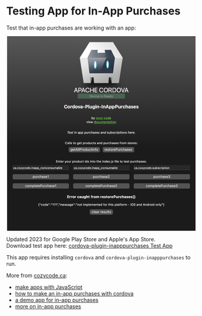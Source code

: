 # Testing App for In-App Purchases

Test that in-app purchases are working with an app:
<p align="center">
<img src="https://github.com/cozycodegh/cozycode.ca/raw/main/pics/browser_test.png" alt="" width="500" align="center" />
</p>

Updated 2023 for Google Play Store and Apple's App Store. <br/>
Download test app here: [cordova-plugin-inapppurchases Test App](https://github.com/cozycodegh/cordova-plugin-inapppurchases_TESTAPP)

This app requires installing `cordova` and `cordova-plugin-inapppurchases` to run.

More from [cozycode.ca](https://cozycode.ca):  
  * [make apps with JavaScript](https://cozycode.ca/post?pon=make-an-app-with-cordova)
  * [how to make an in-app purchases with cordova](https://cozycode.ca/post?pon=cordova-plugin-inapppurchases)
  * [a demo app for in-app purchases](https://cozycode.ca/post?pon=cordova-plugin-inapppurchases-DEMO-APP)
  * [more on in-app purchases](https://cozycode.ca/post?pon=cordova-plugin-inapppurchases-backupreadme)

